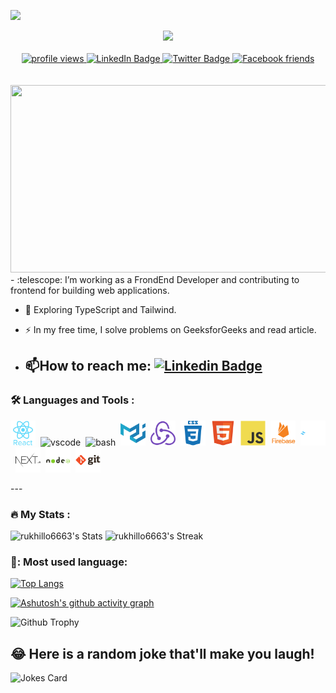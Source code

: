   ![](./your-header-image-name.png)
<!--![github-header-image (9)](https://github.com/rukhillo6663/rukhillo6663/assets/113366887/4a1efd27-4c85-4f6e-ada9-066e5430c4b5)-->
<div id="badges" align = 'center' >
  <img src = 'https://github.com/rukhillo6663/rukhillo6663/assets/113366887/4a1efd27-4c85-4f6e-ada9-066e5430c4b5'/>
</div>
<br>

<div id="badges" align = 'center' >
    <a href="https://github.com/codemaker2015/codemaker2015">
    <img src="https://komarev.com/ghpvc/?username=rukhillo6663&color=red" alt="profile views"  width = '150px'/>
  </a>
  <a href="https://www.linkedin.com/in/rukhillo-kodirov/">
    <img src="https://img.shields.io/badge/LinkedIn-blue?style=for-the-badge&logo=linkedin&logoColor=white" alt="LinkedIn Badge"/>
  </a>
  <a href="https://twitter.com/Rukhillo6663">
    <img src="https://img.shields.io/badge/Twitter-blue?style=for-the-badge&logo=twitter&logoColor=white" alt="Twitter Badge"/>
  </a>
   <a href="https://www.facebook.com/ruhillo.qodirov">
    <img alt="Facebook friends"  src="https://img.shields.io/badge/Facebook-blue?style=for-the-badge&logo=facebook&logoColor=white" >
  </a>
</div>


  <!--<a href="https://www.linkedin.com/in/rukhillo-kodirov">
    <img alt="Linkedin followers" src="https://img.shields.io/badge/friends-1.2k+-blue?color=blue&logo=linkedin"  width = '170px'>
  </a>

 
</p>
<!--<p  id="badges" align = 'center'> <img src="https://komarev.com/ghpvc/?username=rukhillo6663&label=Profile%20views&color=0e75b6&style=flat" alt="rukhillo6663" /> </p> -->
<div id="badges" align = 'center' >
  
  <img src="https://komarev.com/ghpvc/?rukhillo6663&style=flat-square&color=blue" alt=""/>
  
</div>
<br>
<div align="center">
  <img src="https://media.giphy.com/media/dWesBcTLavkZuG35MI/giphy.gif" width="600" height="300"/>
</div>
- :telescope: I’m working as a FrondEnd Developer  and contributing to frontend for building web applications.

- :seedling: Exploring TypeScript and Tailwind.

- :zap: In my free time, I solve problems on GeeksforGeeks and read  article.

- :mailbox:How to reach me: [![Linkedin Badge](https://img.shields.io/badge/Gmail-D14836?style=for-the-badge&logo=gmail&logoColor=white)](rukhillo6663@gmail.com/)
  ---


### :hammer_and_wrench: Languages and Tools : <br>
<div>
 
  <img src="https://github.com/devicons/devicon/blob/master/icons/react/react-original-wordmark.svg" title="React" alt="React" width="40" height="40"/>&nbsp;
  <img src="https://cdn.jsdelivr.net/gh/devicons/devicon/icons/vscode/vscode-original.svg" alt="vscode" width="40" height="40"/>&nbsp;
  <img src="https://cdn.jsdelivr.net/gh/devicons/devicon/icons/bash/bash-original.svg" alt="bash" width="40" height="40"/>&nbsp;
  <img src="https://github.com/devicons/devicon/blob/master/icons/materialui/materialui-original.svg" title="Material UI" alt="Material UI" width="40" height="40"/>&nbsp;
 <img src="https://github.com/devicons/devicon/blob/master/icons/redux/redux-original.svg" title="Redux" alt="Redux " width="40" height="40"/>&nbsp;
  <img src="https://github.com/devicons/devicon/blob/master/icons/css3/css3-plain-wordmark.svg"  title="CSS3" alt="CSS" width="40" height="40"/>&nbsp;
  <img src="https://github.com/devicons/devicon/blob/master/icons/html5/html5-original.svg" title="HTML5" alt="HTML" width="40" height="40"/>&nbsp;
  <img src="https://github.com/devicons/devicon/blob/master/icons/javascript/javascript-original.svg" title="JavaScript" alt="JavaScript" width="40" height="40"/>&nbsp;
  <img src="https://github.com/devicons/devicon/blob/master/icons/firebase/firebase-plain-wordmark.svg" title="Firebase" alt="Firebase" width="40" height="40"/>&nbsp;
  <img src="https://github.com/devicons/devicon/blob/master/icons/tailwindcss/tailwindcss-original-wordmark.svg" title="Tailwind CSS"  alt="TailwindCSS" width="40" height="40"/>&nbsp;
 <img src="https://github.com/devicons/devicon/blob/master/icons/nextjs/nextjs-original-wordmark.svg" title="NEXT JS"  alt="NEXT JS" width="40" height="40"/>&nbsp;
  <img src="https://github.com/devicons/devicon/blob/master/icons/nodejs/nodejs-original-wordmark.svg" title="NodeJS" alt="NodeJS" width="40" height="40"/>&nbsp;
  <img src="https://github.com/devicons/devicon/blob/master/icons/git/git-original-wordmark.svg" title="Git" alt="Git" width="40" height="40"/>
</div>
---

### :fire: My Stats :
![rukhillo6663's Stats](https://github-readme-stats.vercel.app/api?username=rukhillo6663&theme=default&show_icons=true&hide_border=false&count_private=true)
![rukhillo6663's Streak](https://github-readme-streak-stats.herokuapp.com/?user=rukhillo6663&theme=default&hide_border=false)

### 📢: Most used language:
<!--[![Top Langs](https://github-readme-stats.vercel.app/api/top-langs/?username=rukhillo6663&layout=compact)](https://github.com/anuraghazra/github-readme-stats) -->
[![Top Langs](https://github-readme-stats.vercel.app/api/top-langs/?username=rukhillo6663&size_weight=0.5&count_weight=0.5)](https://github.com/anuraghazra/github-readme-stats)

[![Ashutosh's github activity graph](https://github-readme-activity-graph.vercel.app/graph?username=rukhillo6663&theme=dracula)](https://github.com/ashutosh00710/github-readme-activity-graph)

![Github Trophy](https://github-profile-trophy.vercel.app/?username=rukhillo6663&theme=discord)

## 😂 Here is a random joke that'll make you laugh!
![Jokes Card](https://readme-jokes.vercel.app/api)
